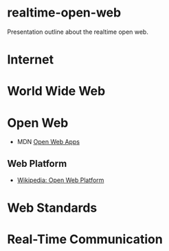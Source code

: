 # realtime-open-web
Presentation outline about the realtime open web.

# Internet

# World Wide Web

# Open Web
* MDN [Open Web Apps](https://developer.mozilla.org/en-US/Apps/Quickstart/Build/Intro_to_open_web_apps)

## Web Platform
* [Wikipedia: Open Web Platform](https://en.m.wikipedia.org/wiki/Open_Web_Platform)

# Web Standards

# Real-Time Communication